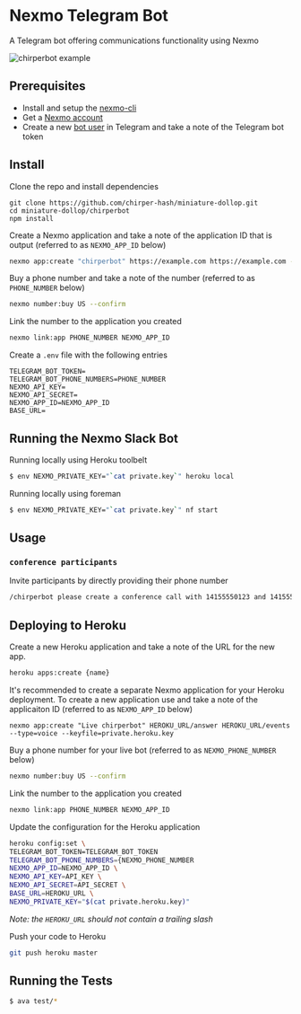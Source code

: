 # Nexmo Telegram Bot

A Telegram bot offering communications functionality using Nexmo

![chirperbot example](chirperbot.gif)

## Prerequisites

* Install and setup the [nexmo-cli](https://github.com/nexmo/nexmo-cli)
* Get a [Nexmo account](https://dashboard.nexmo.com/sign-up)
* Create a new [bot user](https://api.telegram.com/bot-users) in Telegram and take a note of the Telegram bot token

## Install

Clone the repo and install dependencies

```
git clone https://github.com/chirper-hash/miniature-dollop.git
cd miniature-dollop/chirperbot
npm install
```

Create a Nexmo application and take a note of the application ID that is output (referred to as `NEXMO_APP_ID` below)

```sh
nexmo app:create "chirperbot" https://example.com https://example.com --type=voice --keyfile=private.local.key
```

Buy a phone number and take a note of the number (referred to as `PHONE_NUMBER` below)

```sh
nexmo number:buy US --confirm
```

Link the number to the application you created

```sh
nexmo link:app PHONE_NUMBER NEXMO_APP_ID
```

Create a `.env` file with the following entries

```
TELEGRAM_BOT_TOKEN=
TELEGRAM_BOT_PHONE_NUMBERS=PHONE_NUMBER
NEXMO_API_KEY=
NEXMO_API_SECRET=
NEXMO_APP_ID=NEXMO_APP_ID
BASE_URL=
```

## Running the Nexmo Slack Bot

Running locally using Heroku toolbelt

```sh
$ env NEXMO_PRIVATE_KEY="`cat private.key`" heroku local
```

Running locally using foreman

```sh
$ env NEXMO_PRIVATE_KEY="`cat private.key`" nf start
```

## Usage

### `conference participants`

Invite participants by directly providing their phone number

```sh
/chirperbot please create a conference call with 14155550123 and 14155550456
```

## Deploying to Heroku

Create a new Heroku application and take a note of the URL for the new app.

```sh
heroku apps:create {name}
```

It's recommended to create a separate Nexmo application for your Heroku deployment. To create a new application use and take a note of the applicaiton ID (referred to as `NEXMO_APP_ID` below)

```
nexmo app:create "Live chirperbot" HEROKU_URL/answer HEROKU_URL/events --type=voice --keyfile=private.heroku.key
```

Buy a phone number for your live bot (referred to as `NEXMO_PHONE_NUMBER` below)

```sh
nexmo number:buy US --confirm
```

Link the number to the application you created

```sh
nexmo link:app PHONE_NUMBER NEXMO_APP_ID
```

Update the configuration for the Heroku application

```sh
heroku config:set \
TELEGRAM_BOT_TOKEN=TELEGRAM_BOT_TOKEN
TELEGRAM_BOT_PHONE_NUMBERS={NEXMO_PHONE_NUMBER
NEXMO_APP_ID=NEXMO_APP_ID \
NEXMO_API_KEY=API_KEY \
NEXMO_API_SECRET=API_SECRET \
BASE_URL=HEROKU_URL \
NEXMO_PRIVATE_KEY="$(cat private.heroku.key)"
```

*Note: the `HEROKU_URL` should not contain a trailing slash*

Push your code to Heroku

```sh
git push heroku master
```
 

## Running the Tests

```sh
$ ava test/*
```
